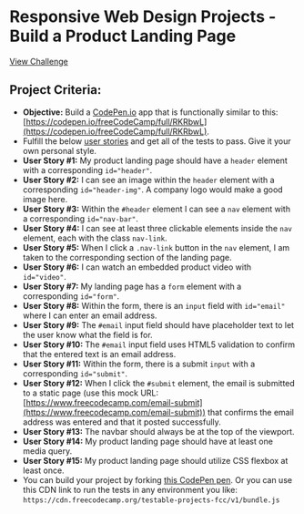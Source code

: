 # Responsive Web Design Projects - Build a Product Landing Page
[View Challenge](https://learn.freecodecamp.org/responsive-web-design/responsive-web-design-projects/build-a-product-landing-page)

## Project Criteria:
- **Objective:** Build a [CodePen.io](https://codepen.io) app that is functionally similar to this: [https://codepen.io/freeCodeCamp/full/RKRbwL](https://codepen.io/freeCodeCamp/full/RKRbwL). 
- Fulfill the below [user stories](https://en.wikipedia.org/wiki/User_story) and get all of the tests to pass. Give it your own personal style.
- **User Story #1:** My product landing page should have a `header` element with a corresponding `id="header"`. 
- **User Story #2:** I can see an image within the `header` element with a corresponding `id="header-img"`. A company logo would make a good image here. 
- **User Story #3:** Within the `#header` element I can see a `nav` element with a corresponding `id="nav-bar"`. 
- **User Story #4:** I can see at least three clickable elements inside the `nav` element, each with the class `nav-link`. 
- **User Story #5:** When I click a `.nav-link` button in the `nav` element, I am taken to the corresponding section of the landing page. 
- **User Story #6:** I can watch an embedded product video with `id="video"`. 
- **User Story #7:** My landing page has a `form` element with a corresponding `id="form"`.
- **User Story #8:** Within the form, there is an `input` field with `id="email"` where I can enter an email address. 
- **User Story #9:** The `#email` input field should have placeholder text to let the user know what the field is for. 
- **User Story #10:** The `#email` input field uses HTML5 validation to confirm that the entered text is an email address. 
- **User Story #11:** Within the form, there is a submit `input` with a corresponding `id="submit"`. 
- **User Story #12:** When I click the `#submit` element, the email is submitted to a static page (use this mock URL: [https://www.freecodecamp.com/email-submit](https://www.freecodecamp.com/email-submit)) that confirms the email address was entered and that it posted successfully. 
- **User Story #13:** The navbar should always be at the top of the viewport. 
- **User Story #14:** My product landing page should have at least one media query. 
- **User Story #15:** My product landing page should utilize CSS flexbox at least once. 
- You can build your project by forking [this CodePen pen](http://codepen.io/freeCodeCamp/full/MJjpwO). Or you can use this CDN link to run the tests in any environment you like: `https://cdn.freecodecamp.org/testable-projects-fcc/v1/bundle.js`